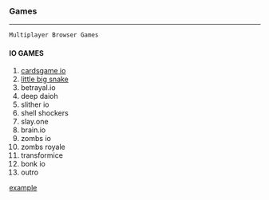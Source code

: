 ### Games

---

```py
Multiplayer Browser Games
```

#### IO GAMES

1. <a href="https://cardgames.io/" target="_blank">cardsgame io</a>
2. <a href="https://littlebigsnake.com/" target="_blank">little big snake</a>
3. betrayal.io
4. deep daioh
5. slither io
6. shell shockers
7. slay.one
8. brain.io
9. zombs io
10. zombs royale
11. transformice
12. bonk io
13. outro

<a href="http://example.com/" target="_blank">example</a>

